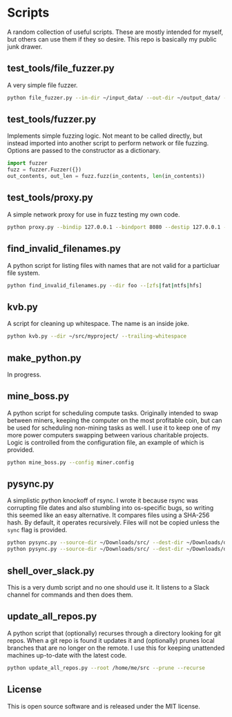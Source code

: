 # Scripts
A random collection of useful scripts. These are mostly intended for myself, but others can use them if they so desire. This repo is basically my public junk drawer.

## test_tools/file_fuzzer.py
A very simple file fuzzer.
```sh
python file_fuzzer.py --in-dir ~/input_data/ --out-dir ~/output_data/ --n 3
```

## test_tools/fuzzer.py
Implements simple fuzzing logic. Not meant to be called directly, but instead imported into another script to perform network or file fuzzing. Options are passed to the constructor as a dictionary.
```python
import fuzzer
fuzz = fuzzer.Fuzzer({})
out_contents, out_len = fuzz.fuzz(in_contents, len(in_contents))
```

## test_tools/proxy.py
A simple network proxy for use in fuzz testing my own code.
```sh
python proxy.py --bindip 127.0.0.1 --bindport 8080 --destip 127.0.0.1 --destport 80 --post do_stuff.py
```

## find_invalid_filenames.py
A python script for listing files with names that are not valid for a particluar file system.
```sh
python find_invalid_filenames.py --dir foo --[zfs|fat|ntfs|hfs]
```

## kvb.py
A script for cleaning up whitespace. The name is an inside joke.
```sh
python kvb.py --dir ~/src/myproject/ --trailing-whitespace
```

## make_python.py
In progress.

## mine_boss.py
A python script for scheduling compute tasks. Originally intended to swap between miners, keeping the computer on the most profitable coin, but can be used for scheduling non-mining tasks as well. I use it to keep one of my more power computers swapping between various charitable projects. Logic is controlled from the configuration file, an example of which is provided.
```sh
python mine_boss.py --config miner.config
```

## pysync.py
A simplistic python knockoff of rsync. I wrote it because rsync was corrupting file dates and also stumbling into os-specific bugs, so writing this seemed like an easy alternative. It compares files using a SHA-256 hash. By default, it operates recursively. Files will not be copied unless the `sync` flag is provided.
```sh
python pysync.py --source-dir ~/Downloads/src/ --dest-dir ~/Downloads/dst/ --sync --fix-dates
python pysync.py --source-dir ~/Downloads/src/ --dest-dir ~/Downloads/dst/ --report-missing-files
```

## shell_over_slack.py
This is a very dumb script and no one should use it. It listens to a Slack channel for commands and then does them.

## update_all_repos.py
A python script that (optionally) recurses through a directory looking for git repos. When a git repo is found it updates it and (optionally) prunes local branches that are no longer on the remote. I use this for keeping unattended machines up-to-date with the latest code.
```sh
python update_all_repos.py --root /home/me/src --prune --recurse
```

## License
This is open source software and is released under the MIT license.
